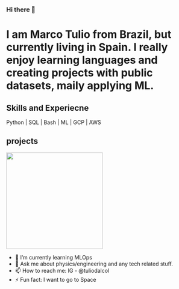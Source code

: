 ### Hi there 👋

# I am Marco Tulio from Brazil, but currently living in Spain. I really enjoy learning languages and creating projects with public datasets, maily applying ML.

## Skills and Experiecne
Python | SQL | Bash | ML | GCP | AWS

## projects
<img src="https://github.com/tuliodalcol/Who-makes-the-All-Star-team-each-year-in-the-NBA-" width="256" />

- 🧠 I’m currently learning MLOps
- 💬 Ask me about physics/engineering and any tech related stuff.
- 📫 How to reach me: IG - @tuliodalcol
- ⚡ Fun fact: I want to go to Space 

 

